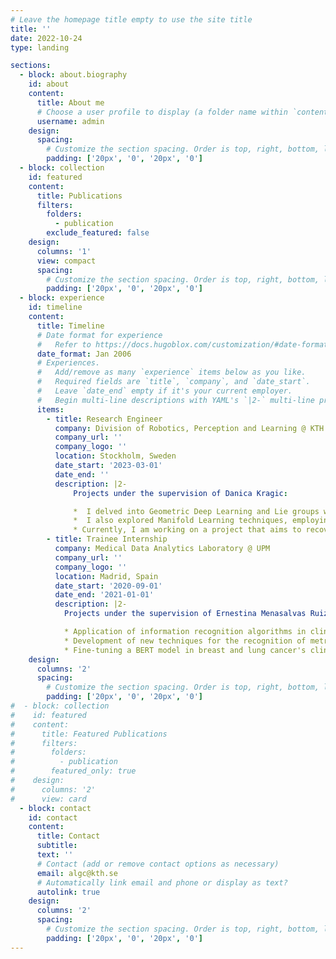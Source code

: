 ```yaml
---
# Leave the homepage title empty to use the site title
title: ''
date: 2022-10-24
type: landing

sections:
  - block: about.biography
    id: about
    content:
      title: About me
      # Choose a user profile to display (a folder name within `content/authors/`)
      username: admin
    design:
      spacing:
        # Customize the section spacing. Order is top, right, bottom, left.
        padding: ['20px', '0', '20px', '0']
  - block: collection
    id: featured
    content:
      title: Publications
      filters:
        folders:
          - publication
        exclude_featured: false
    design:
      columns: '1'
      view: compact
      spacing:
        # Customize the section spacing. Order is top, right, bottom, left.
        padding: ['20px', '0', '20px', '0']
  - block: experience
    id: timeline
    content:
      title: Timeline
      # Date format for experience
      #   Refer to https://docs.hugoblox.com/customization/#date-format
      date_format: Jan 2006
      # Experiences.
      #   Add/remove as many `experience` items below as you like.
      #   Required fields are `title`, `company`, and `date_start`.
      #   Leave `date_end` empty if it's your current employer.
      #   Begin multi-line descriptions with YAML's `|2-` multi-line prefix.
      items:
        - title: Research Engineer
          company: Division of Robotics, Perception and Learning @ KTH
          company_url: ''
          company_logo: ''
          location: Stockholm, Sweden
          date_start: '2023-03-01'
          date_end: ''
          description: |2-
              Projects under the supervision of Danica Kragic:

              *  I delved into Geometric Deep Learning and Lie groups while working on a project that involved devising path-finding algorithms on learned equivariant representations through class-pose decomposition.
              *  I also explored Manifold Learning techniques, employing probabilistic models to understand data shapes, following the methodology of Georgios Arvanitidis (2021).
              * Currently, I am working on a project that aims to recover the underlying hierarchies within hyperbolic embeddings.
        - title: Trainee Internship
          company: Medical Data Analytics Laboratory @ UPM
          company_url: ''
          company_logo: ''
          location: Madrid, Spain
          date_start: '2020-09-01'
          date_end: '2021-01-01'
          description: |2-
            Projects under the supervision of Ernestina Menasalvas Ruiz: 

            * Application of information recognition algorithms in clinical notes.
            * Development of new techniques for the recognition of metrics, doses and numbers.
            * Fine-tuning a BERT model in breast and lung cancer's clinical notes.
    design:
      columns: '2'
      spacing:
        # Customize the section spacing. Order is top, right, bottom, left.
        padding: ['20px', '0', '20px', '0']
#  - block: collection
#    id: featured
#    content:
#      title: Featured Publications
#      filters:
#        folders:
#          - publication
#        featured_only: true
#    design:
#      columns: '2'
#      view: card
  - block: contact
    id: contact
    content:
      title: Contact
      subtitle:
      text: ''
      # Contact (add or remove contact options as necessary)
      email: algc@kth.se
      # Automatically link email and phone or display as text?
      autolink: true
    design:
      columns: '2'
      spacing:
        # Customize the section spacing. Order is top, right, bottom, left.
        padding: ['20px', '0', '20px', '0']
---
```

